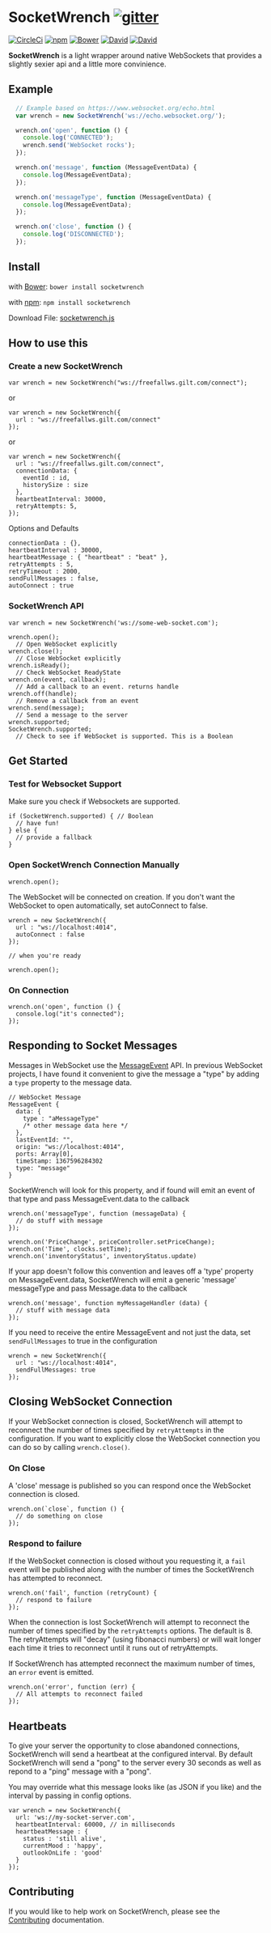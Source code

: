 # SocketWrench [![gitter](https://badges.gitter.im/Join%20Chat.svg)](https://gitter.im/nathanstilwell/SocketWrench)
[![CircleCi](https://circleci.com/gh/nathanstilwell/SocketWrench.svg?style=shield&circle-token=ae9a18d4c0dcc67575ec1a98570a07974b6aabcf)]()
[![npm](https://img.shields.io/npm/v/socketwrench.svg?style=plastic)]() [![Bower](https://img.shields.io/bower/v/socketwrench.svg?style=plastic)]() [![David](https://img.shields.io/david/nathanstilwell/socketwrench.svg?style=plastic)]() [![David](https://img.shields.io/david/dev/nathanstilwell/socketwrench.svg?style=plastic)]()

**SocketWrench** is a light wrapper around native WebSockets that provides a slightly sexier api and a little more convinience.

## Example

```javascript
  // Example based on https://www.websocket.org/echo.html
  var wrench = new SocketWrench('ws://echo.websocket.org/');

  wrench.on('open', function () {
    console.log('CONNECTED');
    wrench.send('WebSocket rocks');
  });

  wrench.on('message', function (MessageEventData) {
    console.log(MessageEventData);
  });

  wrench.on('messageType', function (MessageEventData) {
    console.log(MessageEventData);
  });

  wrench.on('close', function () {
    console.log('DISCONNECTED');
  });
```

## Install

with [Bower](http://bower.io/): `bower install socketwrench`

with [npm](https://www.npmjs.com/package/socketwrench): `npm install socketwrench`

Download File: [socketwrench.js](https://raw.githubusercontent.com/nathanstilwell/SocketWrench/master/lib/socketwrench.js)


## How to use this

### Create a new SocketWrench

    var wrench = new SocketWrench("ws://freefallws.gilt.com/connect");

or

    var wrench = new SocketWrench({
      url : "ws://freefallws.gilt.com/connect"
    });

or

    var wrench = new SocketWrench({
      url : "ws://freefallws.gilt.com/connect",
      connectionData: {
        eventId : id,
        historySize : size
      },
      heartbeatInterval: 30000,
      retryAttempts: 5,
    });


Options and Defaults

    connectionData : {},
    heartbeatInterval : 30000,
    heartbeatMessage : { "heartbeat" : "beat" },
    retryAttempts : 5,
    retryTimeout : 2000,
    sendFullMessages : false,
    autoConnect : true

### SocketWrench API

    var wrench = new SocketWrench('ws://some-web-socket.com');

    wrench.open();
      // Open WebSocket explicitly
    wrench.close();
      // Close WebSocket explicitly
    wrench.isReady();
      // Check WebSocket ReadyState
    wrench.on(event, callback);
      // Add a callback to an event. returns handle
    wrench.off(handle);
      // Remove a callback from an event
    wrench.send(message);
      // Send a message to the server
    wrench.supported;
    SocketWrench.supported;
      // Check to see if WebSocket is supported. This is a Boolean

## Get Started

### Test for Websocket Support

Make sure you check if Websockets are supported.

    if (SocketWrench.supported) { // Boolean
      // have fun!
    } else {
      // provide a fallback
    }

### Open SocketWrench Connection Manually

    wrench.open();

The WebSocket will be connected on creation. If you don't want the WebSocket to open automatically, set autoConnect to false.

    wrench = new SocketWrench({
      url : "ws://localhost:4014",
      autoConnect : false
    });

    // when you're ready

    wrench.open();

### On Connection

    wrench.on('open', function () {
      console.log("it's connected");
    });

## Responding to Socket Messages

Messages in WebSocket use the [MessageEvent](http://www.w3.org/TR/2008/WD-html5-20080610/comms.html#messageevent) API. In previous WebSocket projects, I have found it convenient to give the message a "type" by adding a `type` property to the message data.

    // WebSocket Message
    MessageEvent {
      data: {
        type : "aMessageType"
        /* other message data here */
      },
      lastEventId: "",
      origin: "ws://localhost:4014",
      ports: Array[0],
      timeStamp: 1367596284302
      type: "message"
    }

SocketWrench will look for this property, and if found will emit an event of that type and pass MessageEvent.data to the callback

    wrench.on('messageType', function (messageData) {
      // do stuff with message
    });

    wrench.on('PriceChange', priceController.setPriceChange);
    wrench.on('Time', clocks.setTime);
    wrench.on('inventoryStatus', inventoryStatus.update)

If your app doesn't follow this convention and leaves off
a 'type' property on MessageEvent.data, SocketWrench will emit
a generic 'message' messageType and pass Message.data to the callback

    wrench.on('message', function myMessageHandler (data) {
      // stuff with message data
    });

If you need to receive the entire MessageEvent and not just the data, set `sendFullMessages` to true in the configuration

    wrench = new SocketWrench({
      url : "ws://localhost:4014",
      sendFullMessages: true
    });

## Closing WebSocket Connection

If your WebSocket connection is closed, SocketWrench will attempt to reconnect the number of times specified by `retryAttempts` in the configuration. If you want to explicitly close the WebSocket connection you can do so by calling `wrench.close()`.

### On Close

A 'close' message is published so you can respond once the WebSocket
connection is closed.

    wrench.on(`close`, function () {
      // do something on close
    });

### Respond to failure

If the WebSocket connection is closed without you requesting it, a `fail`
event will be published along with the number of times the SocketWrench has
attempted to reconnect.

    wrench.on('fail', function (retryCount) {
      // respond to failure
    });

When the connection is lost SocketWrench will attempt to reconnect the number of times specified by the `retryAttempts` options. The default is 8. The retryAttempts will "decay" (using fibonacci numbers) or will wait longer each time it tries to reconnect until it runs out of retryAttempts.

If SocketWrench has attempted reconnect the maximum number of times, an
`error` event is emitted.

    wrench.on('error', function (err) {
      // All attempts to reconnect failed
    });

## Heartbeats

To give your server the opportunity to close abandoned connections, SocketWrench will send a heartbeat at the configured interval. By default SocketWrench will send a "pong" to the server every 30 seconds as well as repond to a "ping" message with a "pong".

You may override what this message looks like (as JSON if you like) and the interval by passing in config options.

    var wrench = new SocketWrench({
      url: 'ws://my-socket-server.com',
      heartbeatInterval: 60000, // in milliseconds
      heartbeatMessage : {
        status : 'still alive',
        currentMood : 'happy',
        outlookOnLife : 'good'
      }
    });

## Contributing

If you would like to help work on SocketWrench, please see the [Contributing](CONTRIBUTING.md) documentation.
